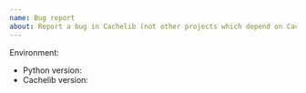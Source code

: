 ```yaml
---
name: Bug report
about: Report a bug in Cachelib (not other projects which depend on Cachelib)
---
```


<!--
This issue tracker is a tool to address bugs in Cachelib itself. Please
use Pallets Discord or Stack Overflow for questions about your own code.

Replace this comment with a clear outline of what the bug is.
-->

<!--
Describe how to replicate the bug.

Include a minimal reproducible example that demonstrates the bug.
Include the full traceback if there was an exception.
-->

<!--
Describe the expected behavior that should have happened but didn't.
-->

Environment:

- Python version:
- Cachelib version:
